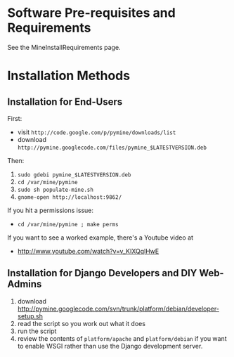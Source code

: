 # Software Pre-requisites and Requirements #

See the MineInstallRequirements page.

# Installation Methods #

## Installation for End-Users ##

First:

  * visit `http://code.google.com/p/pymine/downloads/list`
  * download `http://pymine.googlecode.com/files/pymine_$LATESTVERSION.deb`

Then:

  1. `sudo gdebi pymine_$LATESTVERSION.deb`
  1. `cd /var/mine/pymine`
  1. `sudo sh populate-mine.sh`
  1. `gnome-open http://localhost:9862/`

If you hit a permissions issue:

  * `cd /var/mine/pymine ; make perms`

If you want to see a worked example, there's a Youtube video at

  * http://www.youtube.com/watch?v=v_KIXQqlHwE

## Installation for Django Developers and DIY Web-Admins ##

  1. download http://pymine.googlecode.com/svn/trunk/platform/debian/developer-setup.sh
  1. read the script so you work out what it does
  1. run the script
  1. review the contents of `platform/apache` and `platform/debian` if you want to enable WSGI rather than use the Django development server.